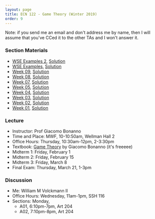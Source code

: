 ```yaml
---
layout: page
title: ECN 122 - Game Theory (Winter 2019)
order: 9
---
```


Note: if you send me an email and don't address me by name, then I will assume
that you've CCed it to the other TAs and I won't answer it.

### Section Materials
* [WSE Examples 2](WSE2.pdf), [Solution](WSE2_sol.pdf)
* [WSE Examples](WSE.pdf), [Solution](WSE_sol.pdf)
* [Week 09](Discussion09.pdf), [Solution](Discussion09_sol.pdf)
* [Week 08](Discussion08.pdf), [Solution](Discussion08_sol.pdf)
* [Week 07](Discussion07.pdf), [Solution](Discussion07_sol.pdf)
* [Week 05](Discussion05.pdf), [Solution](Discussion05_sol.pdf)
* [Week 04](Discussion04.pdf), [Solution](Discussion04_sol.pdf)
* [Week 03](Discussion03.pdf), [Solution](Discussion03_sol.pdf)
* [Week 02](Discussion02.pdf), [Solution](Discussion02_sol.pdf)
* [Week 01](Discussion01.pdf), [Solution](Discussion01_sol.pdf)


### Lecture
* Instructor: Prof Giacomo Bonanno
* Time and Place: MWF, 10-10:50am, Wellman Hall 2
* Office Hours: Thursday, 10:30am-12pm, 2-3:30pm
* Textbook: [Game Theory](http://faculty.econ.ucdavis.edu/faculty/bonanno/GT_Book.html) by Giacomo Bonanno (it's freeeee)
* Midterm 1: Friday, February 1
* Midterm 2: Friday, February 15
* Midterm 3: Friday, March 8
* Final Exam: Thursday, March 21, 1-3pm


### Discussion
* Me: William M Volckmann II
* Office Hours: Wednesday, 11am-1pm, SSH 116
* Sections: Monday,
  * A01, 6:10pm-7pm, Art 204
  * A02, 7:10pm-8pm, Art 204
